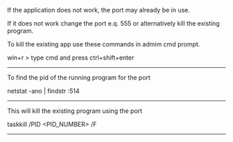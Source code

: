 If the application does not work, the port may already be in use.

If it does not work change the port e.q. 555 or alternatively kill the existing program.

To kill the existing app use these commands in admim cmd prompt.

win+r > type cmd and press ctrl+shift+enter


------------------------------------------------------------------

To find the pid of the running program for the port

netstat -ano | findstr :514

------------------------------------------------------------------

This will kill the existing program using the port

taskkill /PID <PID_NUMBER> /F

------------------------------------------------------------------
